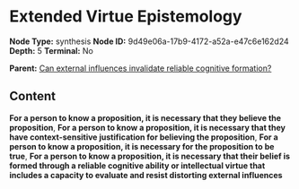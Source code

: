 # Extended Virtue Epistemology

**Node Type:** synthesis
**Node ID:** 9d49e06a-17b9-4172-a52a-e47c6e162d24
**Depth:** 5
**Terminal:** No

**Parent:** [Can external influences invalidate reliable cognitive formation?](can-external-influences-invalidate-reliable-cognitive-formation-antithesis-c7a80d16-178e-4e6b-864f-ae921dec3742.md)

## Content

**For a person to know a proposition, it is necessary that they believe the proposition**, **For a person to know a proposition, it is necessary that they have context-sensitive justification for believing the proposition**, **For a person to know a proposition, it is necessary for the proposition to be true**, **For a person to know a proposition, it is necessary that their belief is formed through a reliable cognitive ability or intellectual virtue that includes a capacity to evaluate and resist distorting external influences**
